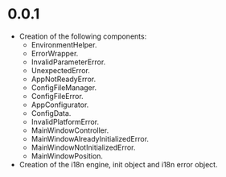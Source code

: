# 0.0.1

* Creation of the following components:
  * EnvironmentHelper.
  * ErrorWrapper.
  * InvalidParameterError.
  * UnexpectedError.
  * AppNotReadyError.
  * ConfigFileManager.
  * ConfigFileError.
  * AppConfigurator.
  * ConfigData.
  * InvalidPlatformError.
  * MainWindowController.
  * MainWindowAlreadyInitializedError.
  * MainWindowNotInitializedError.
  * MainWindowPosition.
* Creation of the i18n engine, init object and i18n error object.
